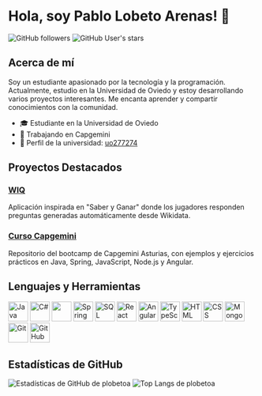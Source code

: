 # Hola, soy Pablo Lobeto Arenas! 👋

![GitHub followers](https://img.shields.io/github/followers/plobetoa?style=social)
![GitHub User's stars](https://img.shields.io/github/stars/plobetoa?style=social)

## Acerca de mí

Soy un estudiante apasionado por la tecnología y la programación. Actualmente, estudio en la Universidad de Oviedo y estoy desarrollando varios proyectos interesantes. Me encanta aprender y compartir conocimientos con la comunidad.

- 🎓 Estudiante en la Universidad de Oviedo
- 💼 Trabajando en Capgemini
- 🏫 Perfil de la universidad: [uo277274](https://github.com/uo277274)



## Proyectos Destacados

### [WIQ](https://github.com/Arquisoft/wiq_en2)
Aplicación inspirada en "Saber y Ganar" donde los jugadores responden preguntas generadas automáticamente desde Wikidata.

### [Curso Capgemini](https://github.com/plobetoa/CursoCapgemini)
Repositorio del bootcamp de Capgemini Asturias, con ejemplos y ejercicios prácticos en Java, Spring, JavaScript, Node.js y Angular.

## Lenguajes y Herramientas

<p align="left">
  <img src="https://img.icons8.com/color/48/000000/java-coffee-cup-logo.png" alt="Java" height="40"/>
  <img src="https://img.icons8.com/color/48/000000/c-sharp-logo.png" alt="C#" height="40"/>
  <img src="https://cdn.jsdelivr.net/gh/devicons/devicon/icons/dotnetcore/dotnetcore-original.svg" width="40" height="40" />
  <img src="https://img.icons8.com/color/48/000000/spring-logo.png" alt="Spring Boot" height="40"/>
  <img src="https://img.icons8.com/external-outline-juicy-fish/60/000000/external-sql-coding-and-development-outline-outline-juicy-fish.png" alt="SQL" height="40"/>
  <img src="https://img.icons8.com/color/48/000000/react-native.png" alt="React" height="40"/>
  <img src="https://img.icons8.com/color/48/000000/angularjs.png" alt="Angular" height="40"/>
  <img src="https://img.icons8.com/color/48/000000/typescript.png" alt="TypeScript" height="40"/>
  <img src="https://img.icons8.com/color/48/000000/html-5.png" alt="HTML" height="40"/>
  <img src="https://img.icons8.com/color/48/000000/css3.png" alt="CSS" height="40"/>
  <img src="https://img.icons8.com/color/48/000000/mongodb.png" alt="MongoDB" height="40"/>
  <img src="https://img.icons8.com/color/48/000000/git.png" alt="Git" height="40"/>
  <img src="https://img.icons8.com/material-outlined/48/000000/github.png" alt="GitHub" height="40"/>
</p>

## Estadísticas de GitHub
 
![Estadísticas de GitHub de plobetoa](https://github-readme-stats.vercel.app/api?username=plobetoa&show_icons=true&theme=radical)
![Top Langs de plobetoa](https://github-readme-stats.vercel.app/api/top-langs/?username=plobetoa&layout=compact&theme=radical)




